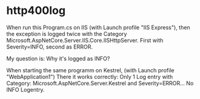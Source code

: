 # http400log
When run this Program.cs on IIS (with Launch profile "IIS Express"), then the exception is logged twice with the Category Microsoft.AspNetCore.Server.IIS.Core.IISHttpServer. First with Severity=INFO, second as ERROR.

My question is: Why it's logged as INFO?

When starting the same programm on Kestrel, (with Launch profile "WebApplication1") There it works correctly: Only 1 Log entry with Category: Microsoft.AspNetCore.Server.Kestrel and Severity=ERROR... No INFO Logentry.
